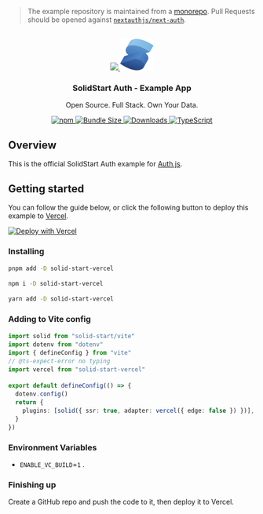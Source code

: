 > The example repository is maintained from a [monorepo](https://github.com/nextauthjs/next-auth/tree/main/apps/examples/solid-start). Pull Requests should be opened against [`nextauthjs/next-auth`](https://github.com/nextauthjs/next-auth).

<p align="center">
   <br/>
   <a href="https://authjs.dev" target="_blank">
   <img height="64" src="https://authjs.dev/img/logo-sm.png" />
   </a>
   <a href="https://start.solidjs.com" target="_blank">
   <img height="64" src="https://raw.githubusercontent.com/nextauthjs/next-auth/main/docs/public/img/etc/solidstart.svg" />
   </a>
   <h3 align="center"><b>SolidStart Auth</b> - Example App</h3>
   <p align="center">
   Open Source. Full Stack. Own Your Data.
   </p>
   <p align="center" style="align: center;">
      <a href="https://npm.im/@auth/solid-start">
        <img alt="npm" src="https://img.shields.io/npm/v/@auth/solid-start?color=green&label=@auth/solid-start&style=flat-square">
      </a>
      <a href="https://bundlephobia.com/result?p=@auth/solid-start">
        <img src="https://img.shields.io/bundlephobia/minzip/@auth/solid-start?label=size&style=flat-square" alt="Bundle Size"/>
      </a>
      <a href="https://www.npmtrends.com/@auth/solid-start">
        <img src="https://img.shields.io/npm/dm/@auth/solid-start?label=downloads&style=flat-square" alt="Downloads" />
      </a>
      <a href="https://npm.im/@auth/solid-start">
        <img src="https://img.shields.io/badge/TypeScript-blue?style=flat-square" alt="TypeScript" />
      </a>
   </p>
</p>

## Overview

This is the official SolidStart Auth example for [Auth.js](https://authjs.dev).

## Getting started

You can follow the guide below, or click the following button to deploy this example to [Vercel](https://vercel.com?utm_source=github&utm_medium=readme&utm_campaign=solid-start-auth-example).

[![Deploy with Vercel](https://vercel.com/button)](https://vercel.com/new/git/external?repository-url=https://github.com/nextauthjs/solid-start-auth-example&project-name=solid-start-auth-example&repository-name=solid-start-auth-example)

### Installing

```sh
pnpm add -D solid-start-vercel
```

```sh
npm i -D solid-start-vercel
```

```sh
yarn add -D solid-start-vercel
```

### Adding to Vite config

```ts
import solid from "solid-start/vite"
import dotenv from "dotenv"
import { defineConfig } from "vite"
// @ts-expect-error no typing
import vercel from "solid-start-vercel"

export default defineConfig(() => {
  dotenv.config()
  return {
    plugins: [solid({ ssr: true, adapter: vercel({ edge: false }) })],
  }
})
```

### Environment Variables

- `ENABLE_VC_BUILD`=`1` .

### Finishing up

Create a GitHub repo and push the code to it, then deploy it to Vercel.
